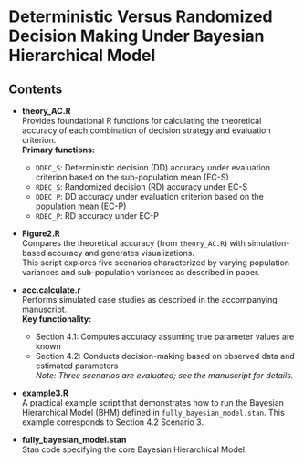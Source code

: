 # Deterministic Versus Randomized Decision Making Under Bayesian Hierarchical Model

## Contents

- **theory_AC.R**  
  Provides foundational R functions for calculating the theoretical accuracy of each combination of decision strategy and evaluation criterion.  
  **Primary functions:**  
  - `DDEC_S`: Deterministic decision (DD) accuracy under evaluation criterion based on the sub-population mean (EC-S)  
  - `RDEC_S`: Randomized decision (RD) accuracy under EC-S  
  - `DDEC_P`: DD accuracy under evaluation criterion based on the population mean (EC-P)  
  - `RDEC_P`: RD accuracy under EC-P  

- **Figure2.R**  
  Compares the theoretical accuracy (from `theory_AC.R`) with simulation-based accuracy and generates visualizations.  
  This script explores five scenarios characterized by varying population variances and sub-population variances as described in paper.

- **acc.calculate.r**  
  Performs simulated case studies as described in the accompanying manuscript.  
  **Key functionality:**  
  - Section 4.1: Computes accuracy assuming true parameter values are known  
  - Section 4.2: Conducts decision-making based on observed data and estimated parameters  
  *Note: Three scenarios are evaluated; see the manuscript for details.*

- **example3.R**  
  A practical example script that demonstrates how to run the Bayesian Hierarchical Model (BHM) defined in `fully_bayesian_model.stan`. This example corresponds to Section 4.2 Scenario 3.

- **fully_bayesian_model.stan**  
  Stan code specifying the core Bayesian Hierarchical Model.
